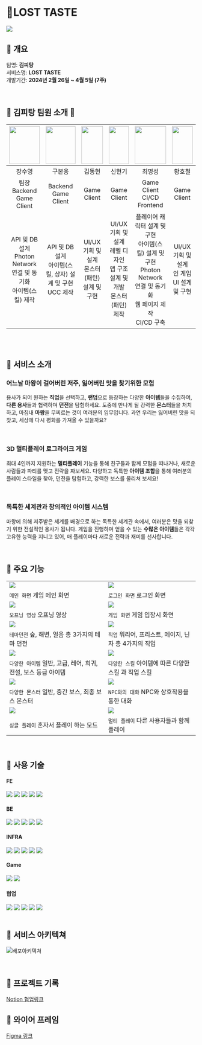 #  🏹**LOST TASTE**

<img src="./Docs/GameImg/MainImg.png">

<br>

## 🍳 개요

팀명: **김피탕**  
 서비스명: **LOST TASTE**  
 개발기간: **2024년 2월 26일 ~ 4월 5일 (7주)**

<br>

## 🍞 김피탕 팀원 소개 🍞

| <img src="./Docs/Profile/Suyeong.png" width="100%" height="100"> | <img src="./Docs/Profile/Bonwoong.jpg" width="100%" height="100"> | <img src="./Docs/Profile/DongHyun.jpg" width="100%" height="100"> |     <img src="./Docs/Profile/HyunKi.png" width="100%" height="100">     |                             <img src="./Docs/Profile/MyeongSeong.jpg" width="100%" height="100">                              | <img src="./Docs/Profile/Hocheol.png" width="100%" height="100"> |
|:--------------------------------------------------------------------:| :--------------------------------------------------------------------:|:---------------------------------------------------------------------:|:---------------------------------------------------------------------:|:---------------------------------------------------------------------:|:---------------------------------------------------------------------:|
|                                 장수영                                 |                                  구본웅                                  |                                 김동현                                  |                                     신현기                                     |                                                             최명성                                                             |                                  황호철                                  |
|                     팀장<br>Backend<br>Game Client                     |                          Backend<br>Game Client                          |                               Game Client                               |                                  Game Client                                   |                                                Game Client<br>CI/CD<br>Frontend                                                |                               Game Client                                |
|  API 및 DB 설계<br>Photon Network 연결 및 동기화<br>아이템(스킬) 제작  |      API 및 DB 설계<br>아이템(스킬, 상자) 설계 및 구현<br>UCC 제작       |           UI/UX 기획 및 설계<br>몬스터(패턴) 설계 및 구현<br>           | UI/UX 기획 및 설계<br> 레벨 디자인 <br>맵 구조 설계 및 개발<br>몬스터(패턴) 제작 | 플레이어 캐릭터 설계 및 구현<br>아이템(스킬) 설계 및 구현<br>Photon Network 연결 및 동기화<br>웹 페이지 제작<br>CI/CD 구축<br> |              UI/UX 기획 및 설계<br>인 게임 UI 설계 및 구현               |

<br/>
<br/>

## 🍴 서비스 소개

### 어느날 마왕이 걸어버린 저주, 잃어버린 맛을 찾기위한 모험
용사가 되어 원하는 **직업**을 선택하고, **랜덤**으로 등장하는 다양한 **아이템**들을 수집하여, **다른 용사**들과 협력하며 **던전**을 탐험하세요. 도중에 만나게 될 강력한 **몬스터**들을 처치하고, 마침내 **마왕**을 무찌르는 것이 여러분의 임무입니다. 과연 우리는 잃어버린 맛을 되찾고, 세상에 다시 평화를 가져올 수 있을까요?

<br/>

### 3D 멀티플레이 로그라이크 게임
최대 4인까지 지원하는 **멀티플레이** 기능을 통해 친구들과 함께 모험을 떠나거나, 새로운 사람들과 파티를 맺고 전략을 짜보세요. 다양하고 독특한 **아이템 조합**을 통해 여러분의 플레이 스타일을 찾아, 던전을 탐험하고, 강력한 보스를 물리쳐 보세요!

<br/>

### 독특한 세계관과 창의적인 아이템 시스템
마왕에 의해 저주받은 세계를 배경으로 하는 독특한 세계관 속에서, 여러분은 맛을 되찾기 위한 전설적인 용사가 됩니다. 게임을 진행하며 얻을 수 있는 **수많은 아이템**들은 각각 고유한 능력을 지니고 있어, 매 플레이마다 새로운 전략과 재미를 선사합니다.


<br/>

## 🍖 주요 기능

|                                                  |                                         |
| ------------------------------------------------ | -------------------------------------------------- |
| <img src="./Docs/GameImg/MainGIF.gif"> | <img src="./Docs/GameImg/LogInGIF.gif"> |
| `메인 화면` 게임 메인 화면 | `로그인 화면` 로그인 화면 |
| <img src="./Docs/GameImg/OpeningGIF.gif"> | <img src="./Docs/GameImg/CampGIF.gif"> |
| `오프닝 영상` 오프닝 영상 | `게임 화면` 게임 입장시 화면 |
| <img src="./Docs/GameImg/DungeonGIF.gif"> | <img src="./Docs/GameImg/ClassGIF.gif"> |
| `테마던전` 숲, 해변, 얼음 총 3가지의 테마 던전 | `직업` 워리어, 프리스트, 메이지, 닌자 총 4가지의 직업                      |
| <img src="./Docs/GameImg/ItemGIF.gif"> | <img src="./Docs/GameImg/SkillGIF.gif"> |
| `다양한 아이템` 일반, 고급, 레어, 희귀, 전설, 보스 등급 아이템          | `다양한 스킬` 아이템에 따른 다양한 스킬 과 직업 스킬                 |
| <img src="./Docs/GameImg/MonsterGIF.gif">     | <img src="./Docs/GameImg/NpcGIF.gif"> |
| `다양한 몬스터` 일반, 중간 보스, 최종 보스 몬스터          | `NPC와의 대화` NPC와 상호작용을 통한 대화                   |
| <img src="./Docs/GameImg/SoloGIF.gif">     | <img src="./Docs/GameImg/MultiGIF.gif"> |
| `싱글 플레이` 혼자서 플레이 하는 모드          | `멀티 플레이` 다른 사용자들과 함께 플레이                  |

<br/>

## 🧂 사용 기술

#### **FE**

<img src="https://img.shields.io/badge/React-61DAFB?style=for-the-badge&logo=React&logoColor=black">
<img src="https://img.shields.io/badge/mui-007FFF?style=for-the-badge&logo=mui&logoColor=white">
<img src="https://img.shields.io/badge/html5-E34F26?style=for-the-badge&logo=html5&logoColor=white">
<img src="https://img.shields.io/badge/java script-F7DF1E?style=for-the-badge&logo=javascript&logoColor=black">
<img src="https://img.shields.io/badge/css3-1572B6?style=for-the-badge&logo=css3&logoColor=white">

#### **BE**

<img src="https://img.shields.io/badge/NestJS-E0234E?style=for-the-badge&logo=nestjs&logoColor=white">
<img src="https://img.shields.io/badge/NPM-CB3837?style=for-the-badge&logo=npm&logoColor=white">
<img src="https://img.shields.io/badge/jwt-000000?style=for-the-badge&logo=jsonwebtokens&logoColor=white">
<img src="https://img.shields.io/badge/MySQL-4479A1?style=for-the-badge&logo=mysql&logoColor=white">
<img src="https://img.shields.io/badge/Redis-DC382D?style=for-the-badge&logo=redis&logoColor=white">

#### **INFRA**

<img src="https://img.shields.io/badge/Amazon EC2-FF9900?style=for-the-badge&logo=amazonec2&logoColor=white">
<img src="https://img.shields.io/badge/Docker-2496ED?style=for-the-badge&logo=docker&logoColor=white">
<img src="https://img.shields.io/badge/Jenkins-D24939?style=for-the-badge&logo=jenkins&logoColor=white"/> 
<img src="https://img.shields.io/badge/Nginx-009639?style=for-the-badge&logo=nginx&logoColor=white"/>
<img src="https://img.shields.io/badge/letsencrypt-003A70?style=for-the-badge&logo=letsencrypt&logoColor=white">

#### **Game**

<img src="https://img.shields.io/badge/Unity-FFFFFF?style=for-the-badge&logo=unity&logoColor=black">
<img src="https://img.shields.io/badge/Photon-004480?style=for-the-badge&logo=photon&logoColor=white">

#### **협업**

<img src="https://img.shields.io/badge/GitLab-FC6D26?style=for-the-badge&logo=gitlab&logoColor=white">
<img src="https://img.shields.io/badge/Jira-0052CC?style=for-the-badge&logo=jirasoftware&logoColor=white">
<img src="https://img.shields.io/badge/Notion-000000?style=for-the-badge&logo=notion&logoColor=white">
<img src="https://img.shields.io/badge/mattermost-0058CC?style=for-the-badge&logo=mattermost&logoColor=white">
<img src="https://img.shields.io/badge/discord-5865F2?style=for-the-badge&logo=discord&logoColor=white">

<br/>
<br/>

## 🧱 서비스 아키텍쳐

![배포아키텍쳐](./Docs/Architecture.png)
<br/>


<br/>

## 📜 프로젝트 기록

[Notion 협업링크](https://round-tower-80e.notion.site/E107-439c9a3c4cde4e3dbc1bc20511f64965?pvs=4)


## 🎨 와이어 프레임

[Figma 링크](https://www.figma.com/file/PL3NZV5uLviCKsIvZamyQw/E-107?type=design&node-id=341-5148&mode=design)